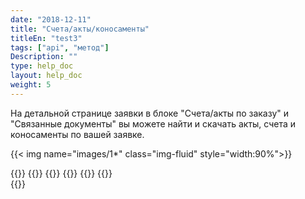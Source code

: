 ```yaml
---
date: "2018-12-11"
title: "Счета/акты/коносаменты"
titleEn: "test3"
tags: ["api", "метод"]
Description: ""
type: help_doc
layout: help_doc
weight: 5
---
```


На детальной странице заявки в блоке "Счета/акты по заказу" и "Связанные документы" вы можете найти и скачать акты, счета и коносаменты по вашей заявке.

{{< img name="images/1*" class="img-fluid" style="width:90%">}}

{{<seeAlso>}}
    {{<seeAlsoItem link="/tracking/where_container/" target="_blank" text="Где мой контейнер?">}}
    {{<seeAlsoItem link="/tracking/customs_events/" text="Досмотр, взвешивание и МИДК">}}
    {{<seeAlsoItem link="/tracking/customs_documents/" text="Таможенные документы">}}
    {{<seeAlsoItem link="/tracking/custom_declaration/" target="_blank" text="Таможенная декларация">}}
    {{<seeAlsoItem link="/tracking/railway_bills/" text="ЖД накладные">}}    
{{</seeAlso>}}